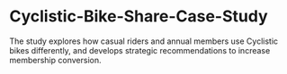 # Cyclistic-Bike-Share-Case-Study
The study explores how casual riders and annual members use Cyclistic bikes differently, and develops strategic recommendations to increase membership conversion.  
